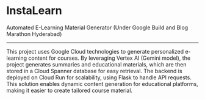 # InstaLearn
Automated E-Learning Material Generator (Under Google Build and Blog Marathon Hyderabad)

----------------------------------------------------------------------------------------

This project uses Google Cloud technologies to generate personalized e-learning content for courses. By leveraging Vertex AI (Gemini model), the project generates summaries and educational materials, which are then stored in a Cloud Spanner database for easy retrieval. The backend is deployed on Cloud Run for scalability, using Flask to handle API requests. This solution enables dynamic content generation for educational platforms, making it easier to create tailored course material.
